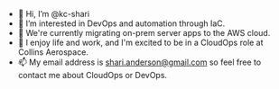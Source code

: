 - 👋 Hi, I’m @kc-shari
- 👀 I’m interested in DevOps and automation through IaC. 
- 🌱 We're currently migrating on-prem server apps to the AWS cloud.
- 💞️ I enjoy life and work, and I'm excited to be in a CloudOps role at Collins Aerospace.
- 📫 My email address is shari.anderson@gmail.com so feel free to contact me about CloudOps or DevOps.

<!---
kc-shari/kc-shari is a ✨ special ✨ repository because its `README.md` (this file) appears on your GitHub profile.
You can click the Preview link to take a look at your changes.
--->

